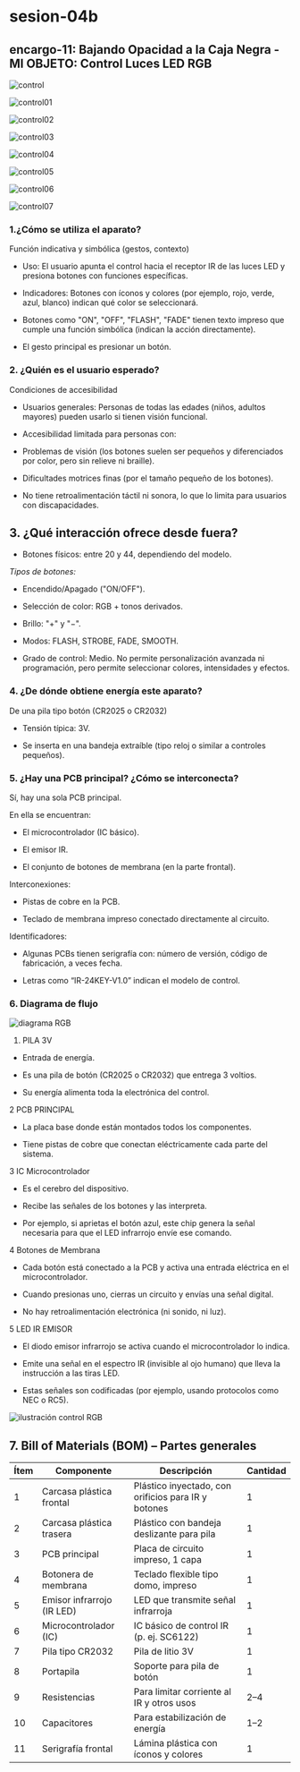 # sesion-04b

## encargo-11: Bajando Opacidad a la Caja Negra - MI OBJETO: Control Luces LED RGB

![control](https://mercotecnia.cl/wp-content/uploads/2021/06/Controlador-Cinta-Led-con-Control-Remoto-44-botones.jpeg)

![control01](./archivos/control01.jpeg)

![control02](./archivos/control02.jpeg)

![control03](./archivos/control03.jpeg)

![control04](./archivos/control04.jpeg)

![control05](./archivos/control05.jpeg)

![control06](./archivos/control06.jpeg)

![control07](./archivos/control07.jpeg)

### **1.¿Cómo se utiliza el aparato?**

Función indicativa y simbólica (gestos, contexto)

- Uso: El usuario apunta el control hacia el receptor IR de las luces LED y presiona botones con funciones específicas.

- Indicadores: Botones con íconos y colores (por ejemplo, rojo, verde, azul, blanco) indican qué color se seleccionará.

- Botones como "ON", "OFF", "FLASH", "FADE" tienen texto impreso que cumple una función simbólica (indican la acción directamente).

- El gesto principal es presionar un botón.

### **2. ¿Quién es el usuario esperado?**

Condiciones de accesibilidad

- Usuarios generales: Personas de todas las edades (niños, adultos mayores) pueden usarlo si tienen visión funcional.

- Accesibilidad limitada para personas con:

- Problemas de visión (los botones suelen ser pequeños y diferenciados por color, pero sin relieve ni braille).

- Dificultades motrices finas (por el tamaño pequeño de los botones).

- No tiene retroalimentación táctil ni sonora, lo que lo limita para usuarios con discapacidades.

## **3. ¿Qué interacción ofrece desde fuera?**

- Botones físicos: entre 20 y 44, dependiendo del modelo.

*Tipos de botones:*

- Encendido/Apagado ("ON/OFF").

- Selección de color: RGB + tonos derivados.

- Brillo: "+" y "−".

- Modos: FLASH, STROBE, FADE, SMOOTH.

- Grado de control: Medio. No permite personalización avanzada ni programación, pero permite seleccionar colores, intensidades y efectos.

### **4. ¿De dónde obtiene energía este aparato?**

De una pila tipo botón (CR2025 o CR2032)

- Tensión típica: 3V.

- Se inserta en una bandeja extraíble (tipo reloj o similar a controles pequeños).

### **5. ¿Hay una PCB principal? ¿Cómo se interconecta?**

Sí, hay una sola PCB principal.

En ella se encuentran:

- El microcontrolador (IC básico).

- El emisor IR.

- El conjunto de botones de membrana (en la parte frontal).

Interconexiones:

- Pistas de cobre en la PCB.

- Teclado de membrana impreso conectado directamente al circuito.

Identificadores:

- Algunas PCBs tienen serigrafía con: número de versión, código de fabricación, a veces fecha.

- Letras como “IR-24KEY-V1.0” indican el modelo de control.

### **6. Diagrama de flujo**

![diagrama RGB](./archivos/diagrama-control-rgb.png)

1. PILA 3V

- Entrada de energía.

- Es una pila de botón (CR2025 o CR2032) que entrega 3 voltios.

- Su energía alimenta toda la electrónica del control.

2 PCB PRINCIPAL

- La placa base donde están montados todos los componentes.

- Tiene pistas de cobre que conectan eléctricamente cada parte del sistema.

3 IC Microcontrolador

- Es el cerebro del dispositivo.

- Recibe las señales de los botones y las interpreta.

- Por ejemplo, si aprietas el botón azul, este chip genera la señal necesaria para que el LED infrarrojo envíe ese comando.

4 Botones de Membrana

- Cada botón está conectado a la PCB y activa una entrada eléctrica en el microcontrolador.

- Cuando presionas uno, cierras un circuito y envías una señal digital.

- No hay retroalimentación electrónica (ni sonido, ni luz).

5 LED IR EMISOR

- El diodo emisor infrarrojo se activa cuando el microcontrolador lo indica.

- Emite una señal en el espectro IR (invisible al ojo humano) que lleva la instrucción a las tiras LED.

- Estas señales son codificadas (por ejemplo, usando protocolos como NEC o RC5).

![ilustración control RGB](./archivos/ilustracion-control-rgb.png)

## **7. Bill of Materials (BOM) – Partes generales**

| Ítem | Componente                 | Descripción                                  | Cantidad |
|------|----------------------------|----------------------------------------------|----------|
| 1    | Carcasa plástica frontal  | Plástico inyectado, con orificios para IR y botones | 1        |
| 2    | Carcasa plástica trasera  | Plástico con bandeja deslizante para pila    | 1        |
| 3    | PCB principal              | Placa de circuito impreso, 1 capa            | 1        |
| 4    | Botonera de membrana       | Teclado flexible tipo domo, impreso          | 1        |
| 5    | Emisor infrarrojo (IR LED)| LED que transmite señal infrarroja           | 1        |
| 6    | Microcontrolador (IC)     | IC básico de control IR (p. ej. SC6122)      | 1        |
| 7    | Pila tipo CR2032          | Pila de litio 3V                             | 1        |
| 8    | Portapila                 | Soporte para pila de botón                   | 1        |
| 9    | Resistencias              | Para limitar corriente al IR y otros usos    | 2–4      |
| 10   | Capacitores               | Para estabilización de energía               | 1–2      |
| 11   | Serigrafía frontal        | Lámina plástica con íconos y colores         | 1        |
